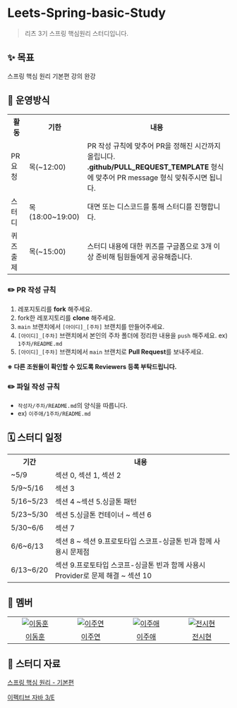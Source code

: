 # Leets-Spring-basic-Study
> 리츠 3기 스프링 핵심원리 스터디입니다.

## ✨ 목표
스프링 핵심 원리 기본편 강의 완강

## 📍 운영방식
<table>
    <tr>
        <th>활동</th>
        <th>기한</th>
        <th>내용</th>
    </tr>
    <tr>
        <td>PR 요청</td>
        <td>목(~12:00)</td>
        <td>
            PR 작성 규칙에 맞추어 PR을 정해진 시간까지 올립니다.</br>
            <b>.github/PULL_REQUEST_TEMPLATE</b> 형식에 맞추어 PR message 형식 맞춰주시면 됩니다.
        </td>
    </tr>
    <tr>
        <td>스터디</td>
        <td>목(18:00~19:00)</td>
        <td>
            대면 또는 디스코드를 통해 스터디를 진행합니다.
        </td>
    </tr>
    <tr>
        <td>퀴즈 출제</td>
        <td>목(~15:00)</td>
        <td>
            스터디 내용에 대한 퀴즈를 구글폼으로 3개 이상 준비해 팀원들에게 공유해줍니다.
        </td>
    </tr>
</table>

### ✏️ PR 작성 규칙

1. 레포지토리를 **fork** 해주세요.
2. fork한 레포지토리를 **clone** 해주세요.
3. `main` 브랜치에서 `[아이디]_[주차]` 브랜치를 만들어주세요.
4. `[아이디]_[주차]` 브랜치에서 본인의 주차 폴더에 정리한 내용을 `push` 해주세요. ex) `1주차/README.md`
5. `[아이디]_[주차]` 브랜치에서 `main` 브랜치로 **Pull Request**를 보내주세요.

**※ 다른 조원들이 확인할 수 있도록 Reviewers 등록 부탁드립니다.**

### ✏️ 파일 작성 규칙

- `작성자/주차/README.md`의 양식을 따릅니다.
- ex) `이주애/1주차/README.md`

## 🗓️ 스터디 일정
<table>
    <tr>
        <th>기간</th>
        <th>내용</th>
    </tr>
    <tr>
        <td>~5/9</td>
        <td>
            섹션 0, 섹션 1, 섹션 2
        </td>
    </tr>
    <tr>
        <td>5/9~5/16</td>
        <td>
            섹션 3
        </td>
    </tr>
    <tr>
        <td>5/16~5/23</td>
        <td>
            섹션 4 ~섹션 5.싱글톤 패턴
        </td>
    </tr>
    <tr>
        <td>5/23~5/30</td>
        <td>
            섹션 5.싱글톤 컨테이너 ~ 섹션 6
        </td>
    </tr>
    <tr>
        <td>5/30~6/6</td>
        <td>
            섹션 7
        </td>
    </tr>
    <tr>
        <td>6/6~6/13</td>
        <td>
            섹션 8 ~ 섹션 9.프로토타입 스코프-싱글톤 빈과 함께 사용시 문제점
        </td>
    </tr>
    <tr>
        <td>6/13~6/20</td>
        <td>
            섹션 9.프로토타입 스코프-싱글톤 빈과 함께 사용시 Provider로 문제 해결 ~ 섹션 10
        </td>
    </tr>
</table>

## 📍 멤버
<table>
  <tr>
    <td align="center" width="200px">
      <a href="https://github.com/hoonyworld" target="_blank">
        <img src="https://avatars.githubusercontent.com/u/125895298?v=4" alt="이동훈" />
      </a>
    </td>
    <td align="center" width="200px">
      <a href="https://github.com/zzu-yaaa" target="_blank">
        <img src="https://avatars.githubusercontent.com/u/110540359?v=4" alt="이주연" />
      </a>
    </td>
    <td align="center" width="200px">
      <a href="https://github.com/leejuae" target="_blank">
        <img src="https://avatars.githubusercontent.com/u/51390115?v=4" alt="이주애" />
      </a>
    </td>
    <td align="center" width="200px">
      <a href="https://github.com/jj0526" target="_blank">
        <img src="https://avatars.githubusercontent.com/u/77379157?v=4" alt="전시현" />
      </a>
    </td>
  </tr>
  <tr>
    <td align="center">
      <a href="https://github.com/hoonyworld" target="_blank">
        이동훈
      </a>
    </td>
    <td align="center">
      <a href="https://github.com/zzu-yaaa" target="_blank">
        이주연
      </a>
    </td>
    <td align="center">
      <a href="https://github.com/leejuae" target="_blank">
        이주애
      </a>
    </td>
    <td align="center">
      <a href="https://github.com/jj0526" target="_blank">
        전시현
      </a>
    </td>
  </tr>
<table>

## 📍 스터디 자료
[스프링 핵심 원리 - 기본편](https://www.inflearn.com/course/스프링-핵심-원리-기본편/dashboard)

[이펙티브 자바 3/E](https://www.yes24.com/Product/Goods/65551284)

